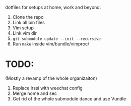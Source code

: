 dotfiles for setups at home, work and beyond.

1. Clone the repo
2. Link all bin files
3. Vim setup
  1. Link vim dir
  2. `git submodule update --init --recursive`
  3. Run `make` inside vim/bundle/vimproc/

TODO:
====
(Mostly a revamp of the whole organizaiton)
1. Replace irssi with weechat config
2. Merge home and sec
3. Get rid of the whole submodule dance and use Vundle
